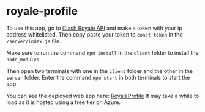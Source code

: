 # royale-profile

To use this app, go to [Clash Royale API](https://developer.clashroyale.com)
and make a token with your ip address whitelisted. Then copy paste your token to
`const token` in the `/server/index.js` file.

Make sure to run the command `npm install` in the `client` folder to install the `node_modules`.

Then open two terminals with one in the `client` folder and the other in the `server` folder.
Enter the command `npm start` in both terminals to start the app.

You can see the deployed web app here: [RoyaleProfile](https://royaleprofile.azurewebsites.net)
It may take a while to load as it is hosted using a free tier on Azure.
